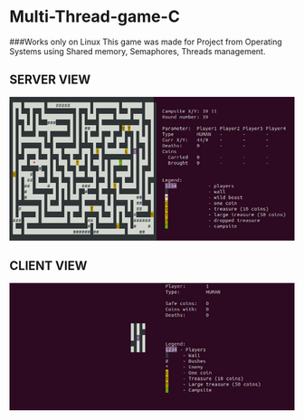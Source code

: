 # Multi-Thread-game-C
###Works only on Linux
This game was made for Project from Operating Systems using Shared memory, Semaphores, Threads management.



##                                                           SERVER VIEW
![Alt text](server_view.png "Server view")


##                                                           CLIENT VIEW
![Alt text](client_view.png "Client View")
